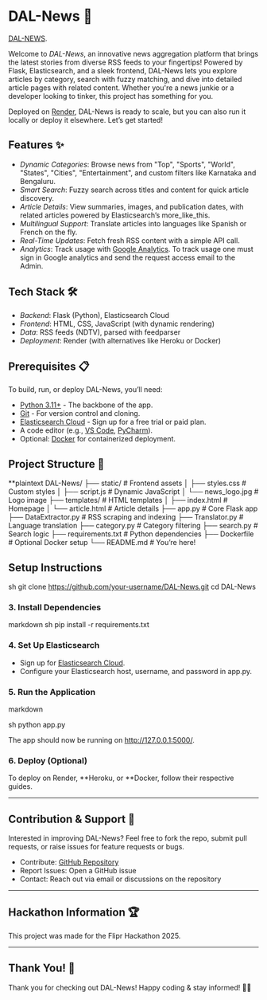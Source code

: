 # DAL-News 📰
[DAL-NEWS](https://news-agent.onrender.com).

Welcome to *DAL-News*, an innovative news aggregation platform that brings the latest stories from diverse RSS feeds to your fingertips! Powered by Flask, Elasticsearch, and a sleek frontend, DAL-News lets you explore articles by category, search with fuzzy matching, and dive into detailed article pages with related content. Whether you're a news junkie or a developer looking to tinker, this project has something for you.

Deployed on [Render](https://render.com/), DAL-News is ready to scale, but you can also run it locally or deploy it elsewhere. Let’s get started!

## Features ✨

- *Dynamic Categories*: Browse news from "Top", "Sports", "World", "States", "Cities", "Entertainment", and custom filters like Karnataka and Bengaluru.
- *Smart Search*: Fuzzy search across titles and content for quick article discovery.
- *Article Details*: View summaries, images, and publication dates, with related articles powered by Elasticsearch’s more_like_this.
- *Multilingual Support*: Translate articles into languages like Spanish or French on the fly.
- *Real-Time Updates*: Fetch fresh RSS content with a simple API call.
- *Analytics*: Track usage with [Google Analytics](https://analytics.google.com/analytics/web/?authuser=1#/p479341129/realtime/overview?params=_u..nav%3Dmaui%26_u..comparisons%3D%5B%7B%22savedComparisonId%22:%2210304435997%22,%22name%22:%22All%20Users%22,%22isEnabled%22:true,%22filters%22:%5B%5D,%22systemDefinedSavedComparisonType%22:8,%22isSystemDefined%22:true%7D%5D). To track usage one must sign in Google analytics and send the request access email to the Admin.

## Tech Stack 🛠

- *Backend*: Flask (Python), Elasticsearch Cloud
- *Frontend*: HTML, CSS, JavaScript (with dynamic rendering)
- *Data*: RSS feeds (NDTV), parsed with feedparser
- *Deployment*: Render (with alternatives like Heroku or Docker)

## Prerequisites 📋

To build, run, or deploy DAL-News, you’ll need:
- [Python 3.11+](https://www.python.org/downloads/) - The backbone of the app.
- [Git](https://git-scm.com/downloads) - For version control and cloning.
- [Elasticsearch Cloud](https://www.elastic.co/cloud) - Sign up for a free trial or paid plan.
- A code editor (e.g., [VS Code](https://code.visualstudio.com/), [PyCharm](https://www.jetbrains.com/pycharm/)).
- Optional: [Docker](https://www.docker.com/get-started) for containerized deployment.

## Project Structure 🌳

**plaintext
DAL-News/
  ├── static/              # Frontend assets
  │   ├── styles.css       # Custom styles
  │   ├── script.js        # Dynamic JavaScript
  │   └── news_logo.jpg    # Logo image
  ├── templates/           # HTML templates
  │   ├── index.html       # Homepage
  │   └── article.html     # Article details
  ├── app.py               # Core Flask app
  ├── DataExtractor.py     # RSS scraping and indexing
  ├── Translator.py        # Language translation
  ├── category.py          # Category filtering
  ├── search.py            # Search logic
  ├── requirements.txt     # Python dependencies
  ├── Dockerfile           # Optional Docker setup
  └── README.md            # You’re here!

## Setup Instructions

sh
git clone https://github.com/your-username/DAL-News.git
cd DAL-News

### 3. Install Dependencies
markdown
sh
pip install -r requirements.txt

### 4. Set Up Elasticsearch
- Sign up for [Elasticsearch Cloud](https://www.elastic.co/cloud).
- Configure your Elasticsearch host, username, and password in app.py.

### 5. Run the Application
markdown

sh
python app.py

The app should now be running on http://127.0.0.1:5000/.

### 6. Deploy (Optional)
To deploy on Render, **Heroku, or **Docker, follow their respective guides.

---

## Contribution & Support 🌟

Interested in improving DAL-News? Feel free to fork the repo, submit pull requests, or raise issues for feature requests or bugs.

- Contribute: [GitHub Repository](https://github.com/your-username/DAL-News)
- Report Issues: Open a GitHub issue
- Contact: Reach out via email or discussions on the repository

---

## Hackathon Information 🏆

This project was made for the Flipr Hackathon 2025.

---

## Thank You! 🎉

Thank you for checking out DAL-News! Happy coding & stay informed! 📰🚀
